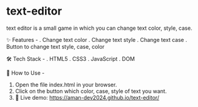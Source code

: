 # text-editor
text editor is a small game in which you can change text color, style, case.

✨ Features - 
. Change text color
. Change text style
. Change text case
. Button to change text style, case, color

🛠️ Tech Stack - 
. HTML5
. CSS3
. JavaScript
. DOM

📖 How to Use - 
1) Open the file index.html in your browser.
2) Click on the button which color, case, style of text you want.
3) 🔗 Live demo: https://aman-dev2024.github.io/text-editor/
